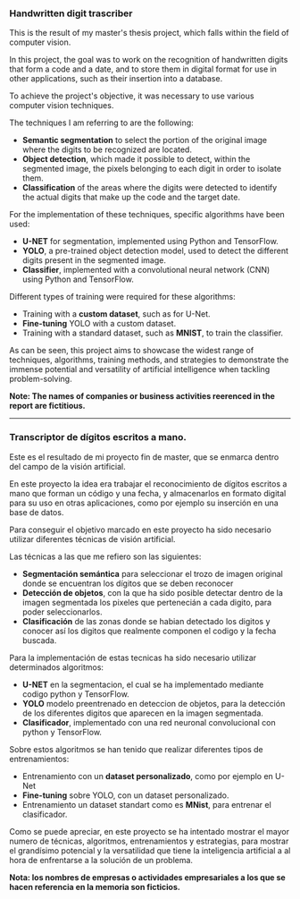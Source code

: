 ### Handwritten digit trascriber
This is the result of my master's thesis project, which falls within the field of computer vision.

In this project, the goal was to work on the recognition of handwritten digits that form a code and a date, and to store them in digital format for use in other applications, such as their insertion into a database.

To achieve the project's objective, it was necessary to use various computer vision techniques.

The techniques I am referring to are the following:

- **Semantic segmentation** to select the portion of the original image where the digits to be recognized are located.
- **Object detection**, which made it possible to detect, within the segmented image, the pixels belonging to each digit in order to isolate them.
- **Classification** of the areas where the digits were detected to identify the actual digits that make up the code and the target date.
  
For the implementation of these techniques, specific algorithms have been used:

- **U-NET** for segmentation, implemented using Python and TensorFlow.
- **YOLO**, a pre-trained object detection model, used to detect the different digits present in the segmented image.
- **Classifier**, implemented with a convolutional neural network (CNN) using Python and TensorFlow.
  
Different types of training were required for these algorithms:

- Training with a **custom dataset**, such as for U-Net.
- **Fine-tuning** YOLO with a custom dataset.
- Training with a standard dataset, such as **MNIST**, to train the classifier.
  
As can be seen, this project aims to showcase the widest range of techniques, algorithms, training methods, and strategies to demonstrate the immense potential and versatility of artificial intelligence when tackling problem-solving.


**Note: The names of companies or business activities reerenced in the report are fictitious.**

-----------------------------------------------------------------------------------------------------------------------------

### Transcriptor de dígitos escritos a mano.

Este es el resultado de mi proyecto fin de master, que se enmarca dentro del campo de la visión artificial. 

En este proyecto la idea era trabajar el reconocimiento de dígitos escritos a mano que forman un código y una fecha, y almacenarlos en formato digital para su uso en otras aplicaciones, como por ejemplo su inserción en una base de datos. 

Para conseguir el objetivo marcado en este proyecto ha sido necesario utilizar diferentes técnicas de visión artificial.

Las técnicas a las que me refiero son las siguientes:
- **Segmentación semántica** para seleccionar el trozo de imagen original donde se encuentran los dígitos que se deben reconocer
- **Detección de objetos**, con la que ha sido posible detectar dentro de la imagen segmentada los pixeles que pertenecián a cada digito, para poder seleccionarlos.
- **Clasificación** de las zonas donde se habian detectado los digitos y conocer así los digitos que realmente componen el codigo y la fecha buscada.

Para la implementación de estas tecnicas ha sido necesario utilizar determinados algoritmos:
- **U-NET** en la segmentacion, el cual se ha implementado mediante codigo python y TensorFlow. 
- **YOLO**  modelo preentrenado en deteccion de objetos, para la detección de los diferentes digitos que aparecen en la imagen segmentada. 
- **Clasificador**, implementado con una red neuronal convolucional con python y  TensorFlow.

Sobre estos algoritmos se han tenido que realizar diferentes tipos de entrenamientos:
- Entrenamiento con un **dataset personalizado**, como por ejemplo en U-Net
- **Fine-tuning** sobre YOLO, con un dataset personalizado.
- Entrenamiento un dataset standart como es **MNist**, para entrenar el clasificador.

Como se puede apreciar, en este proyecto se ha intentado mostrar el mayor numero de técnicas, algoritmos, entrenamientos y estrategias, para mostrar el grandísimo potencial y la versatilidad que tiene la inteligencia artificial a al hora de enfrentarse a la solución de un problema.


**Nota: los nombres de empresas o actividades empresariales a los que se hacen referencia en la memoria son ficticios.**
